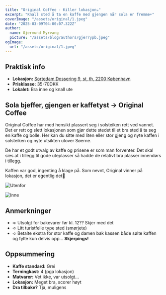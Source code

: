 ```yaml
---
title: "Original Coffee - Killer lokasjon☕️"
excerpt: "Knall sted å ta en kaffe med gjengen når sola er fremme☀️"
coverImage: "/assets/original/1.jpeg"
date: "2025-03-09T04:00:07.322Z"
author:
  name: Gjermund Myrvang
  picture: "/assets/blog/authors/gjerrypb.jpeg"
ogImage:
  url: "/assets/original/1.jpeg"
---
```


## Praktisk info

- **Lokasjon:** [Sortedam Dossering 9, st, th, 2200 København](https://maps.google.com/maps?hl=no&gl=dk&um=1&ie=UTF-8&fb=1&sa=X&ftid=0x46525306d2040757:0x8d43d224d10e1989)
- **Prisklasse:** 35-70DKK
- **Lokalet:** Bra inne og knall ute

## Sola bjeffer, gjengen er kaffetyst -> Original Coffee

Original Coffee har med hensikt plassert seg i solsteiken rett ved vannet. Det er rett og slett lokasjonen som gjør dette stedet til et bra sted å ta seg en kaffe og bolle. Her kan du sitte med liten eller stor gjeng og nyte kaffen i solsteiken og nyte utsikten utover Søerne. 

De har et godt utvalg av kaffe og prisene er som man forventer. Det skal sies at i tillegg til gode uteplasser så hadde de relativt bra plasser innendørs i tillegg. 

Kaffen var god, ingenting å klage på. Som nevnt, Original vinner på lokasjon, det er egentlig det📍

![Utenfor](/assets/original/2.jpeg)

![Inne](/assets/original/3.jpeg)

## Anmerkninger

- ➪ Utsolgt for bakevarer før kl. 12?? Skjer med det
- ➪ Litt turistfelle type sted (smørjete)
- ➪ Betalte ekstra for stor kaffe og damen bak kassen både sølte kaffen og fylte kun delvis opp... **Skjerpings!**

## Oppsummering

- **Kaffe standard:** Grei
- **Terningkast:** 4 (pga lokasjon)
- **Matvarer:** Vet ikke, var utsolgt...
- **Lokasjon:** Meget bra, scorer høyt
- **Dra tilbake?** Tja, muligens
